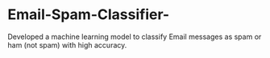 # Email-Spam-Classifier-
Developed a machine learning model to classify Email messages as spam or ham (not spam) with high accuracy.
